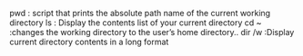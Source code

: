 pwd : script that prints the absolute path name of the current working directory
ls : Display the contents list of your current directory
cd ~ :changes the working directory to the user’s home directory..
dir /w :Display current directory contents in a long format
